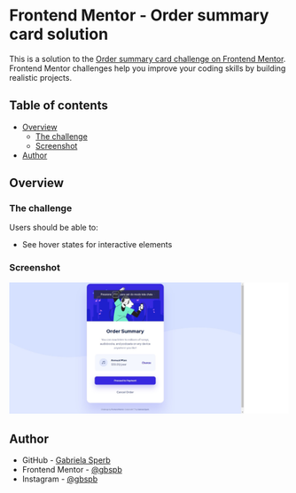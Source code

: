 # Frontend Mentor - Order summary card solution

This is a solution to the [Order summary card challenge on Frontend Mentor](https://www.frontendmentor.io/challenges/order-summary-component-QlPmajDUj). Frontend Mentor challenges help you improve your coding skills by building realistic projects. 

## Table of contents

- [Overview](#overview)
  - [The challenge](#the-challenge)
  - [Screenshot](#screenshot)
- [Author](#author)

## Overview

### The challenge

Users should be able to:

- See hover states for interactive elements

### Screenshot

![](./screenshot.jpg)

## Author

- GitHub - [Gabriela Sperb](https://github.com/gbspb)
- Frontend Mentor - [@gbspb](https://www.frontendmentor.io/profile/gbspb)
- Instagram - [@gbspb](https://www.instagram.com/gbspb)
